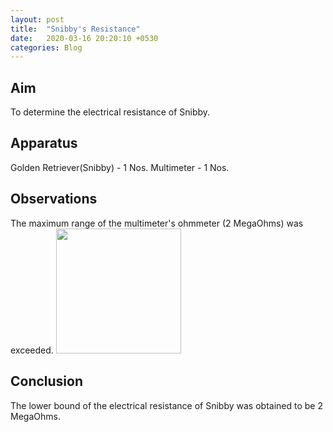 ```yaml
---
layout: post
title:  "Snibby's Resistance"
date:   2020-03-16 20:20:10 +0530
categories: Blog
---
```

## Aim 
To determine the electrical resistance of Snibby.
## Apparatus
Golden Retriever(Snibby) - 1 Nos.
Multimeter               - 1 Nos.

## Observations
The maximum range of the multimeter's ohmmeter (2 MegaOhms) was exceeded.
<img src="https://github.com/notshriram/github_io_data/blob/master/snibby.jpg" width="200"/>

## Conclusion
The lower bound of the electrical resistance of Snibby was obtained to be 2 MegaOhms.
